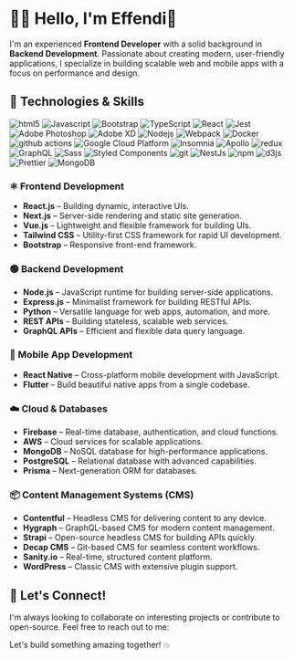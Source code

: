 # 👨‍💻 Hello, I'm Effendi👋

I'm an experienced **Frontend Developer** with a solid background in **Backend Development**. Passionate about creating modern, user-friendly applications, I specialize in building scalable web and mobile apps with a focus on performance and design.

## 🚀 Technologies & Skills

<p>
  <img alt="html5" src="https://img.shields.io/badge/-HTML5-E34F26?style=flat-square&logo=html5&logoColor=white" />
  <img alt="Javascript" src="https://img.shields.io/badge/-javascript-f7df1c?style=flat-square&logo=javascript&logoColor=black" />
  <img alt="Bootstrap" src="https://img.shields.io/badge/-bootstrap-7953b3?style=flat-square&logo=javascript&logoColor=white" />
  <img alt="TypeScript" src="https://img.shields.io/badge/-TypeScript-007ACC?style=flat-square&logo=typescript&logoColor=white" />
  <img alt="React" src="https://img.shields.io/badge/-React-45b8d8?style=flat-square&logo=react&logoColor=white" />
  <img alt="Jest" src="https://img.shields.io/badge/-jest-be3d19?style=flat-square&logo=jest&logoColor=white" />
  <img alt="Adobe Photoshop" src="https://img.shields.io/badge/-adobe%20photoshop-30a8ff?style=flat-square&logo=adobe%20photoshop&logoColor=white" />
  <img alt="Adobe XD" src="https://img.shields.io/badge/-Adobe%20XD-ff62f6?style=flat-square&logo=Adobe%20XD&logoColor=white" />
  <img alt="Nodejs" src="https://img.shields.io/badge/-Nodejs-43853d?style=flat-square&logo=Node.js&logoColor=white" />
  <img alt="Webpack" src="https://img.shields.io/badge/-Webpack-8DD6F9?style=flat-square&logo=webpack&logoColor=white" />
  <img alt="Docker" src="https://img.shields.io/badge/-Docker-46a2f1?style=flat-square&logo=docker&logoColor=white" />
  <img alt="github actions" src="https://img.shields.io/badge/-Github_Actions-2088FF?style=flat-square&logo=github-actions&logoColor=white" />
  <img alt="Google Cloud Platform" src="https://img.shields.io/badge/-Google_Cloud_Platform-1a73e8?style=flat-square&logo=google-cloud&logoColor=white" />
  <img alt="Insomnia" src="https://img.shields.io/badge/-Insomnia-5849BE?style=flat-square&logo=insomnia&logoColor=white" />
  <img alt="Apollo" src="https://img.shields.io/badge/-Apollo%20GraphQL-311C87?style=flat-square&logo=apollo-graphql&logoColor=white" />
  <img alt="redux" src="https://img.shields.io/badge/-Redux-764ABC?style=flat-square&logo=redux&logoColor=white" />
  <img alt="GraphQL" src="https://img.shields.io/badge/-GraphQL-E10098?style=flat-square&logo=graphql&logoColor=white" />
  <img alt="Sass" src="https://img.shields.io/badge/-Sass-CC6699?style=flat-square&logo=sass&logoColor=white" />
  <img alt="Styled Components" src="https://img.shields.io/badge/-Styled_Components-db7092?style=flat-square&logo=styled-components&logoColor=white" />
  <img alt="git" src="https://img.shields.io/badge/-Git-F05032?style=flat-square&logo=git&logoColor=white" />
  <img alt="NestJs" src="https://img.shields.io/badge/-NestJs-ea2845?style=flat-square&logo=nestjs&logoColor=white" />
  <img alt="npm" src="https://img.shields.io/badge/-NPM-CB3837?style=flat-square&logo=npm&logoColor=white" />
  <img alt="d3js" src="https://img.shields.io/badge/-D3.js-F9A03C?style=flat-square&logo=d3.js&logoColor=white" />
  <img alt="Prettier" src="https://img.shields.io/badge/-Prettier-F7B93E?style=flat-square&logo=prettier&logoColor=white" />
  <img alt="MongoDB" src="https://img.shields.io/badge/-MongoDB-13aa52?style=flat-square&logo=mongodb&logoColor=white" />
</p>


### ⚛️ Frontend Development
- **React.js** – Building dynamic, interactive UIs.
- **Next.js** – Server-side rendering and static site generation.
- **Vue.js** – Lightweight and flexible framework for building UIs.
- **Tailwind CSS** – Utility-first CSS framework for rapid UI development.
- **Bootstrap** – Responsive front-end framework.

### 🟢 Backend Development
- **Node.js** – JavaScript runtime for building server-side applications.
- **Express.js** – Minimalist framework for building RESTful APIs.
- **Python** – Versatile language for web apps, automation, and more.
- **REST APIs** – Building stateless, scalable web services.
- **GraphQL APIs** – Efficient and flexible data query language.

### 📱 Mobile App Development
- **React Native** – Cross-platform mobile development with JavaScript.
- **Flutter** – Build beautiful native apps from a single codebase.

### ☁️ Cloud & Databases
- **Firebase** – Real-time database, authentication, and cloud functions.
- **AWS** – Cloud services for scalable applications.
- **MongoDB** – NoSQL database for high-performance applications.
- **PostgreSQL** – Relational database with advanced capabilities.
- **Prisma** – Next-generation ORM for databases.

### 📦 Content Management Systems (CMS)
- **Contentful** – Headless CMS for delivering content to any device.
- **Hygraph** – GraphQL-based CMS for modern content management.
- **Strapi** – Open-source headless CMS for building APIs quickly.
- **Decap CMS** – Git-based CMS for seamless content workflows.
- **Sanity.io** – Real-time, structured content platform.
- **WordPress** – Classic CMS with extensive plugin support.

## 🌱 Let's Connect!

I'm always looking to collaborate on interesting projects or contribute to open-source. Feel free to reach out to me:


Let's build something amazing together! 💥

